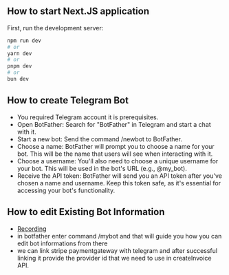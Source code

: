 ## How to start Next.JS application

First, run the development server:

```bash
npm run dev
# or
yarn dev
# or
pnpm dev
# or
bun dev
```

## How to create Telegram Bot

- You required Telegram account it is prerequisites.
- Open BotFather: Search for "BotFather" in Telegram and start a chat with it.
- Start a new bot: Send the command /newbot to BotFather.
- Choose a name: BotFather will prompt you to choose a name for your bot. This will be the name that users will see when interacting with it.
- Choose a username: You'll also need to choose a unique username for your bot. This will be used in the bot's URL (e.g., @my_bot).
- Receive the API token: BotFather will send you an API token after you've chosen a name and username. Keep this token safe, as it's essential for accessing your bot's functionality.

## How to edit Existing Bot Information

- [Recording]("https://www.awesomescreenshot.com/video/31398955")
- in botfather enter command /mybot and that will guide you how you can edit bot informations from there
- we can link stripe paymentgateway with telegram and after successful linking it provide the provider id that we need to use in createInvoice API.
